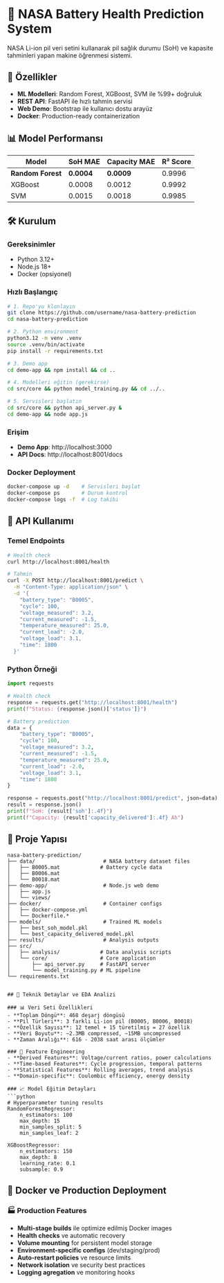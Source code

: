 # 🔋 NASA Battery Health Prediction System

NASA Li-ion pil veri setini kullanarak pil sağlık durumu (SoH) ve kapasite tahminleri yapan makine öğrenmesi sistemi.

## 🚀 Özellikler

- **ML Modelleri**: Random Forest, XGBoost, SVM ile %99+ doğruluk
- **REST API**: FastAPI ile hızlı tahmin servisi  
- **Web Demo**: Bootstrap ile kullanıcı dostu arayüz
- **Docker**: Production-ready containerization

## 📊 Model Performansı

| Model | SoH MAE | Capacity MAE | R² Score |
|-------|---------|--------------|----------|
| **Random Forest** | **0.0004** | **0.0009** | 0.9996 |
| XGBoost | 0.0008 | 0.0012 | 0.9992 |
| SVM | 0.0015 | 0.0018 | 0.9985 |

## 🛠️ Kurulum

### Gereksinimler
- Python 3.12+
- Node.js 18+
- Docker (opsiyonel)

### Hızlı Başlangıç

```bash
# 1. Repo'yu klonlayın
git clone https://github.com/username/nasa-battery-prediction
cd nasa-battery-prediction

# 2. Python environment
python3.12 -m venv .venv
source .venv/bin/activate
pip install -r requirements.txt

# 3. Demo app
cd demo-app && npm install && cd ..

# 4. Modelleri eğitin (gerekirse)
cd src/core && python model_training.py && cd ../..

# 5. Servisleri başlatın
cd src/core && python api_server.py &
cd demo-app && node app.js
```

### Erişim
- **Demo App**: http://localhost:3000 
- **API Docs**: http://localhost:8001/docs

### Docker Deployment

```bash
docker-compose up -d    # Servisleri başlat
docker-compose ps       # Durum kontrol
docker-compose logs -f  # Log takibi
```

## 📱 API Kullanımı

### Temel Endpoints
```bash
# Health check
curl http://localhost:8001/health

# Tahmin
curl -X POST http://localhost:8001/predict \
  -H "Content-Type: application/json" \
  -d '{
    "battery_type": "B0005",
    "cycle": 100,
    "voltage_measured": 3.2,
    "current_measured": -1.5,
    "temperature_measured": 25.0,
    "current_load": -2.0,
    "voltage_load": 3.1,
    "time": 1800
  }'
```

### Python Örneği

```python
import requests

# Health check
response = requests.get("http://localhost:8001/health")
print(f"Status: {response.json()['status']}")

# Battery prediction
data = {
    "battery_type": "B0005",
    "cycle": 100,
    "voltage_measured": 3.2,
    "current_measured": -1.5,
    "temperature_measured": 25.0,
    "current_load": -2.0,
    "voltage_load": 3.1,
    "time": 1800
}

response = requests.post("http://localhost:8001/predict", json=data)
result = response.json()
print(f"SoH: {result['soh']:.4f}")
print(f"Capacity: {result['capacity_delivered']:.4f} Ah")
```

## 📁 Proje Yapısı

```
nasa-battery-prediction/
├── data/                      # NASA battery dataset files
│   ├── B0005.mat             # Battery cycle data
│   ├── B0006.mat
│   └── B0018.mat
├── demo-app/                  # Node.js web demo
│   ├── app.js
│   └── views/
├── docker/                    # Container configs
│   ├── docker-compose.yml
│   └── Dockerfile.*
├── models/                    # Trained ML models
│   ├── best_soh_model.pkl
│   └── best_capacity_delivered_model.pkl
├── results/                   # Analysis outputs
├── src/
│   ├── analysis/             # Data analysis scripts
│   └── core/                 # Core application
│       ├── api_server.py     # FastAPI server
│       └── model_training.py # ML pipeline
└── requirements.txt
```
```

## 🔬 Teknik Detaylar ve EDA Analizi

### 📊 Veri Seti Özellikleri
- **Toplam Döngü**: 468 deşarj döngüsü
- **Pil Türleri**: 3 farklı Li-ion pil (B0005, B0006, B0018)
- **Özellik Sayısı**: 12 temel + 15 türetilmiş = 27 özellik
- **Veri Boyutu**: ~2.3MB compressed, ~15MB uncompressed
- **Zaman Aralığı**: 616 - 2038 saat arası ölçümler

### 🧪 Feature Engineering
- **Derived Features**: Voltage/current ratios, power calculations
- **Time-based Features**: Cycle progression, temporal patterns  
- **Statistical Features**: Rolling averages, trend analysis
- **Domain-specific**: Coulombic efficiency, energy density

### 📈 Model Eğitim Detayları
```python
# Hyperparameter tuning results
RandomForestRegressor:
    n_estimators: 100
    max_depth: 15
    min_samples_split: 5
    min_samples_leaf: 2
    
XGBoostRegressor:
    n_estimators: 150
    max_depth: 8
    learning_rate: 0.1
    subsample: 0.9
```

## 🐳 Docker ve Production Deployment

### 🏭 Production Features
- **Multi-stage builds** ile optimize edilmiş Docker images
- **Health checks** ve automatic recovery
- **Volume mounting** for persistent model storage
- **Environment-specific configs** (dev/staging/prod)
- **Auto-restart policies** ve resource limits
- **Network isolation** ve security best practices
- **Logging agregation** ve monitoring hooks

